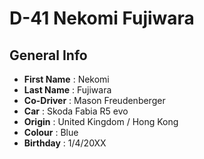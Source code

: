 # D-41 Nekomi Fujiwara

## General Info

- **First Name** : Nekomi
- **Last Name** : Fujiwara
- **Co-Driver** : Mason Freudenberger
- **Car** : Skoda Fabia R5 evo
- **Origin** : United Kingdom / Hong Kong
- **Colour** : Blue
- **Birthday** : 1/4/20XX
